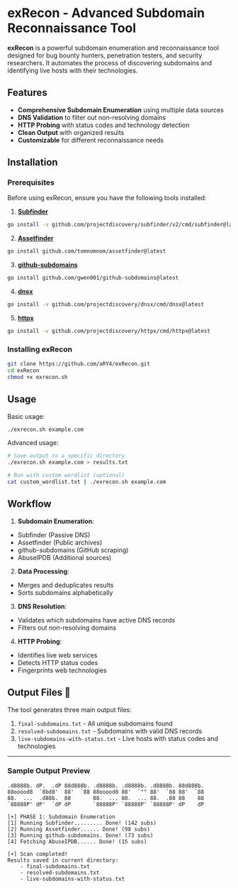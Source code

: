 # exRecon - Advanced Subdomain Reconnaissance Tool 

**exRecon** is a powerful subdomain enumeration and reconnaissance tool designed for bug bounty hunters, penetration testers, and security researchers. It automates the process of discovering subdomains and identifying live hosts with their technologies.

## Features 

- **Comprehensive Subdomain Enumeration** using multiple data sources
- **DNS Validation** to filter out non-resolving domains
- **HTTP Probing** with status codes and technology detection
- **Clean Output** with organized results
- **Customizable** for different reconnaissance needs

## Installation 

### Prerequisites

Before using exRecon, ensure you have the following tools installed:

1. **[Subfinder](https://github.com/projectdiscovery/subfinder)**
  
  ```bash
  go install -v github.com/projectdiscovery/subfinder/v2/cmd/subfinder@latest
  ```
  
2. **[Assetfinder](https://github.com/tomnomnom/assetfinder)**
  
  ```bash
  go install github.com/tomnomnom/assetfinder@latest
  ```
  
3. **[github-subdomains](https://github.com/gwen001/github-subdomains)**
  
  ```bash
  go install github.com/gwen001/github-subdomains@latest
  ```
  
4. **[dnsx](https://github.com/projectdiscovery/dnsx)**
  
  ```bash
  go install -v github.com/projectdiscovery/dnsx/cmd/dnsx@latest
  ```
  
5. **[httpx](https://github.com/projectdiscovery/httpx)**
  
  ```bash
  go install -v github.com/projectdiscovery/httpx/cmd/httpx@latest
  ```
  

### Installing exRecon

```bash
git clone https://github.com/aRY4/exRecon.git
cd exRecon
chmod +x exrecon.sh
```

## Usage 

Basic usage:

```bash
./exrecon.sh example.com
```

Advanced usage:

```bash
# Save output to a specific directory
./exrecon.sh example.com > results.txt

# Run with custom wordlist (optional)
cat custom_wordlist.txt | ./exrecon.sh example.com
```

## Workflow 

1. **Subdomain Enumeration**:
  
  - Subfinder (Passive DNS)
  - Assetfinder (Public archives)
  - github-subdomains (GitHub scraping)
  - AbuseIPDB (Additional sources)
2. **Data Processing**:
  
  - Merges and deduplicates results
  - Sorts subdomains alphabetically
3. **DNS Resolution**:
  
  - Validates which subdomains have active DNS records
  - Filters out non-resolving domains
4. **HTTP Probing**:
  
  - Identifies live web services
  - Detects HTTP status codes
  - Fingerprints web technologies

## Output Files 📂

The tool generates three main output files:

1. `final-subdomains.txt` - All unique subdomains found
2. `resolved-subdomains.txt` - Subdomains with valid DNS records
3. `live-subdomains-with-status.txt` - Live hosts with status codes and technologies



---

### Sample Output Preview

```
.d8888b. dP.  .dP 88d888b. .d8888b. .d8888b. .d8888b. 88d888b. 
88ooood8  `8bd8'  88'  `88 88ooood8 88'  `"" 88'  `88 88'  `88 
88.  ...  .d88b.  88       88.  ... 88.  ... 88.  .88 88    88 
`88888P' dP'  `dP dP       `88888P' `88888P' `88888P' dP    dP

[+] PHASE 1: Subdomain Enumeration
[1] Running Subfinder......... Done! (142 subs)
[2] Running Assetfinder...... Done! (98 subs)
[3] Running github-subdomains. Done! (73 subs)
[4] Fetching AbuseIPDB...... Done! (15 subs)

[+] Scan completed!
Results saved in current directory:
    - final-subdomains.txt
    - resolved-subdomains.txt
    - live-subdomains-with-status.txt
```
